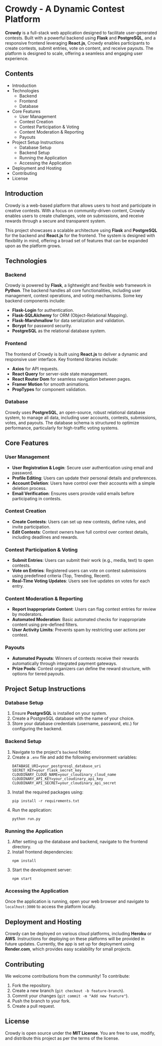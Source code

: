 # Crowdy - A Dynamic Contest Platform

**Crowdy** is a full-stack web application designed to facilitate user-generated contests. Built with a powerful backend using **Flask** and **PostgreSQL**, and a responsive frontend leveraging **React.js**, Crowdy enables participants to create contests, submit entries, vote on content, and receive payouts. The platform is designed to scale, offering a seamless and engaging user experience.

## Contents

- Introduction
- Technologies
  - Backend
  - Frontend
  - Database
- Core Features
  - User Management
  - Contest Creation
  - Contest Participation & Voting
  - Content Moderation & Reporting
  - Payouts
- Project Setup Instructions
  - Database Setup
  - Backend Setup
  - Running the Application
  - Accessing the Application
- Deployment and Hosting
- Contributing
- License

## Introduction

Crowdy is a web-based platform that allows users to host and participate in creative contests. With a focus on community-driven content, Crowdy enables users to create challenges, vote on submissions, and receive rewards through a secure and transparent system.

This project showcases a scalable architecture using **Flask** and **PostgreSQL** for the backend and **React.js** for the frontend. The system is designed with flexibility in mind, offering a broad set of features that can be expanded upon as the platform grows.

## Technologies

### Backend

Crowdy is powered by **Flask**, a lightweight and flexible web framework in **Python**. The backend handles all core functionalities, including user management, contest operations, and voting mechanisms. Some key backend components include:

- **Flask-Login** for authentication.
- **Flask-SQLAlchemy** for ORM (Object-Relational Mapping).
- **Flask-Marshmallow** for data serialization and validation.
- **Bcrypt** for password security.
- **PostgreSQL** as the relational database system.

### Frontend

The frontend of Crowdy is built using **React.js** to deliver a dynamic and responsive user interface. Key frontend libraries include:

- **Axios** for API requests.
- **React Query** for server-side state management.
- **React Router Dom** for seamless navigation between pages.
- **Framer Motion** for smooth animations.
- **PropTypes** for component validation.

### Database

Crowdy uses **PostgreSQL**, an open-source, robust relational database system, to manage all data, including user accounts, contests, submissions, votes, and payouts. The database schema is structured to optimize performance, particularly for high-traffic voting systems.

## Core Features

### User Management

- **User Registration & Login**: Secure user authentication using email and password.
- **Profile Editing**: Users can update their personal details and preferences.
- **Account Deletion**: Users have control over their accounts with a simple deletion process.
- **Email Verification**: Ensures users provide valid emails before participating in contests.

### Contest Creation

- **Create Contests**: Users can set up new contests, define rules, and invite participation.
- **Edit Contests**: Contest owners have full control over contest details, including deadlines and rewards.

### Contest Participation & Voting

- **Submit Entries**: Users can submit their work (e.g., media, text) to open contests.
- **Vote on Entries**: Registered users can vote on contest submissions using predefined criteria (Top, Trending, Recent).
- **Real-Time Voting Updates**: Users see live updates on votes for each entry.

### Content Moderation & Reporting

- **Report Inappropriate Content**: Users can flag contest entries for review by moderators.
- **Automated Moderation**: Basic automated checks for inappropriate content using pre-defined filters.
- **User Activity Limits**: Prevents spam by restricting user actions per contest.

### Payouts

- **Automated Payouts**: Winners of contests receive their rewards automatically through integrated payment gateways.
- **Prize Pools**: Contest organizers can define the reward structure, with options for tiered payouts.

## Project Setup Instructions

### Database Setup

1. Ensure **PostgreSQL** is installed on your system.
2. Create a PostgreSQL database with the name of your choice.
3. Store your database credentials (username, password, etc.) for configuring the backend.

### Backend Setup

1. Navigate to the project's `backend` folder.
2. Create a `.env` file and add the following environment variables:
   ```
   DATABASE_URI=your_postgresql_database_uri
   SECRET_KEY=your_flask_secret_key
   CLOUDINARY_CLOUD_NAME=your_cloudinary_cloud_name
   CLOUDINARY_API_KEY=your_cloudinary_api_key
   CLOUDINARY_API_SECRET=your_cloudinary_api_secret
   ```
3. Install the required packages using:
   ```
   pip install -r requirements.txt
   ```
4. Run the application:
   ```
   python run.py
   ```

### Running the Application

1. After setting up the database and backend, navigate to the frontend directory.
2. Install frontend dependencies:
   ```
   npm install
   ```
3. Start the development server:
   ```
   npm start
   ```

### Accessing the Application

Once the application is running, open your web browser and navigate to `localhost:3000` to access the platform locally.

## Deployment and Hosting

Crowdy can be deployed on various cloud platforms, including **Heroku** or **AWS**. Instructions for deploying on these platforms will be provided in future updates. Currently, the app is set up for deployment using **Render.com**, which provides easy scalability for small projects.

## Contributing

We welcome contributions from the community! To contribute:

1. Fork the repository.
2. Create a new branch (`git checkout -b feature-branch`).
3. Commit your changes (`git commit -m "Add new feature"`).
4. Push the branch to your fork.
5. Create a pull request.

## License

Crowdy is open source under the **MIT License**. You are free to use, modify, and distribute this project as per the terms of the license.
